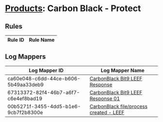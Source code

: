# [Products](README.md): Carbon Black - Protect

## Rules

|Rule ID|Rule Name|
|----|----|


## Log Mappers

|Log Mapper ID|Log Mapper Name|
|----|----|
|ca60e048-c6dd-44ce-b606-5b49aa33deb9|[CarbonBlack Bit9 LEEF Response](../mappings/ca60e048-c6dd-44ce-b606-5b49aa33deb9.md)|
|67313372-82f4-46b7-a6f7-c6e4ef8bad19|[CarbonBlack Bit9 LEEF Response 01](../mappings/67313372-82f4-46b7-a6f7-c6e4ef8bad19.md)|
|00b5271f-3455-4dd5-b1e6-9cb7f2b8300e|[CarbonBlack file/process created - LEEF](../mappings/00b5271f-3455-4dd5-b1e6-9cb7f2b8300e.md)|


